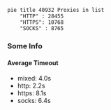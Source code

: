 
```mermaid
pie title 40932 Proxies in list
    "HTTP" : 28455
    "HTTPS": 10768
    "SOCKS" : 8765
```

### Some Info
#### Average Timeout

- mixed: 4.0s
- http: 2.2s
- https: 8.1s
- socks: 6.4s
